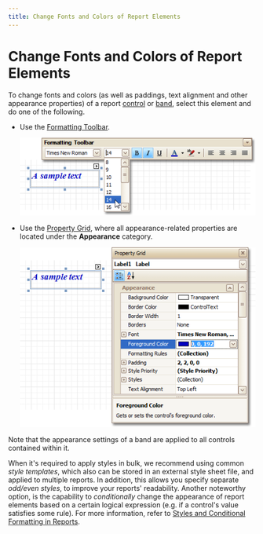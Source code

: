 ```yaml
---
title: Change Fonts and Colors of Report Elements
---
```

# Change Fonts and Colors of Report Elements
To change fonts and colors (as well as paddings, text alignment and other appearance properties) of a report [control](../report-designer-reference/report-controls.md) or [band](../report-designer-reference/report-bands.md), select this element and do one of the following.
* Use the [Formatting Toolbar](../report-designer-reference/report-designer-ui/formatting-toolbar.md).
	
	![FontsColorsFormattingToolbar](../../../../images/img9174.png)
* Use the [Property Grid](../report-designer-reference/report-designer-ui/property-grid.md), where all appearance-related properties are located under the **Appearance** category.
	
	![FontsColorsPropertyGrid](../../../../images/img9175.png)

Note that the appearance settings of a band are applied to all controls contained within it.

When it's required to apply styles in bulk, we recommend using common _style templates_, which also can be stored in an external style sheet file, and applied to multiple reports. In addition, this allows you specify separate _odd/even styles_, to improve your reports' readability. Another noteworthy option, is the capability to _conditionally_ change the appearance of report elements based on a certain logical expression (e.g. if a control's value satisfies some rule). For more information, refer to [Styles and Conditional Formatting in Reports](../create-reports/styles-and-conditional-formatting-in-reports.md).